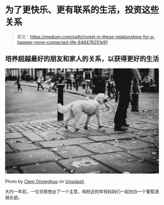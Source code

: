 # 为了更快乐、更有联系的生活，投资这些关系

> 原文：<https://medium.com/swlh/invest-in-these-relationships-for-a-happier-more-connected-life-646476251e91>

## 培养超越最好的朋友和家人的关系，以获得更好的生活

![](img/16c4d983af37eafd7113d92b0b82eae3.png)

Photo by [Clem Onojeghuo](https://unsplash.com/@clemono2?utm_source=medium&utm_medium=referral) on [Unsplash](https://unsplash.com?utm_source=medium&utm_medium=referral)

大约一年前，一位邻居想出了一个主意，和附近的年轻妈妈们一起创办一个葡萄酒俱乐部。